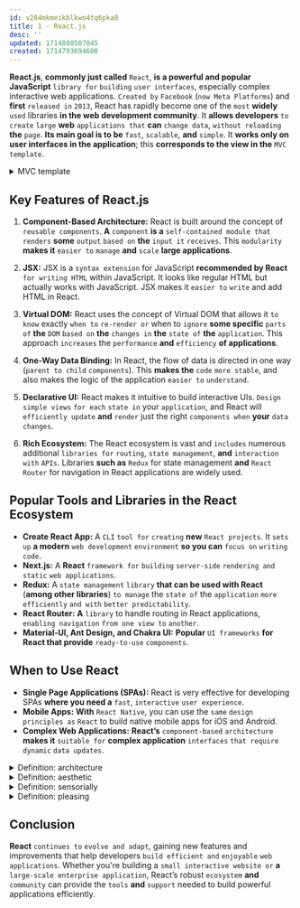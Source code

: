 ```yaml
---
id: v284mkmeikblkwo4tq6pka8
title: 1 - React.js
desc: ''
updated: 1714880507045
created: 1714793694600
---
```


**React.js**, **commonly just called** `React`, **is a powerful and popular JavaScript** `library for` `building` `user interfaces`, especially complex interactive web applications. `Created by` `Facebook` (`now Meta Platforms`) and **first** `released in` `2013`, React has rapidly become one of the `most` **widely** `used` libraries **in the web development community**. It **allows developers** `to create` `large` **web** `applications that` **can** `change data`, `without reloading` **the** `page`. **Its main goal is to be** `fast`, `scalable`, **and** `simple`. It **works only on user interfaces in the application**; this **corresponds to the view in the** `MVC template`.



<!-- start of 'mvc template' section -->
<details>
    <summary>MVC template</summary>

#
The MVC (`Model-View-Controller`) `template` **is a** `design pattern` **used** `in software development` `to separate` **an** `application into` `three` **interconnected** `components`. **This separation** `helps` `manage complexity`, `facilitates` `efficient code organization`, **and** `supports` **the** `scalability` of the application. Here’s a breakdown of the three components:

1. **Model:** This component `handles` **the** `data` **and** `business logic` **of the application**. It is **responsible for** `retrieving` `data` `from databases`, `transforming it`, **and** `defining` **the** `business rules that` `data is` `subject to`.

2. **View:** The View **is the** `user interface` **of the application**. **It** `displays` `data to` **the** `user` **and** `sends` `user commands` `to` **the** `Controller`. It's **responsible** `for presenting` **the** `data` `provided by` **the** `Model in` **a** `format` **suitable** `for interaction`, often generating user interface dynamically based on the Model data.

3. **Controller:** The Controller **acts as an** `intermediary` `between` **the** `Model` `and` **the** `View`. It `receives` `user inputs and` `decisions` (**generally** `through interactions with` **the** `View`), and `then processes` **these** `inputs by` `making` `calls to` `Model objects` `to retrieve data or` `to update` **the** `View`.



<!-- start of 'intermediary' section -->
<details>
   <summary>Definition: intermediary</summary>

#
An intermediary **is a** `person or` `organization` **that acts as a** `mediator or` `agent` `between` `two parties`, **helping** `to facilitate` `communication`, `transactions`, **or** `agreements`.

---
</details>
<!-- end of 'intermediary' section -->



The `MVC` design **enables developers** `to separate concerns`, `enhance` **the** `modularity` of an application, **and** `improve` **its** `maintainability`, `scalability`, **and** `testability`.

---
</details>
<!-- end of 'mvc template' section -->



## Key Features of React.js

1. **Component-Based Architecture:**
   React is built around the concept of `reusable components`. **A** `component` **is a** `self-contained module that` `renders` **some** `output` `based on` **the** `input it` `receives`. This `modularity` **makes it** `easier to` `manage` **and** `scale` **large applications**.

2. **JSX:**
   JSX is a `syntax extension` for JavaScript **recommended by React** `for writing HTML` within JavaScript. It looks like regular HTML but actually works with JavaScript. JSX makes it `easier to` `write` and add HTML in React.

3. **Virtual DOM:**
   React uses the concept of Virtual DOM that allows it `to know` exactly `when to` `re-render or` when to `ignore` **some specific** `parts of` **the** `DOM` `based on` **the** `changes in` **the** `state of` **the** `application`. This approach `increases` the `performance` **and** `efficiency` **of applications**.

4. **One-Way Data Binding:**
   In React, the flow of data is directed in one way (`parent to child` `components`). This **makes the** `code` `more stable`, and also makes the logic of the application `easier to` `understand`.

5. **Declarative UI:**
   React makes it intuitive to build interactive UIs. `Design` `simple views` `for each` `state in` your `application`, and React will `efficiently update` **and** `render` just the right `components when` **your** `data changes`.

6. **Rich Ecosystem:**
   The React ecosystem is vast and `includes` numerous additional `libraries for` `routing`, `state management`, **and** `interaction with` `APIs`. Libraries **such as** `Redux` for state management **and** `React Router` for navigation in React applications are widely used.

## Popular Tools and Libraries in the React Ecosystem

- **Create React App:** A `CLI` `tool for` `creating` **new** `React projects`. It `sets up` **a modern** `web development` `environment` **so you can** `focus on` `writing code`.
- **Next.js:** A **React** `framework for` `building` `server-side` `rendering and` `static` `web applications`.
- **Redux:** A `state management` `library` **that can be used with React** (**among other libraries**) `to manage` the `state of` the `application` `more efficiently` `and with` `better predictability`.
- **React Router:** **A** `library` to handle routing in React applications, `enabling navigation` `from one view to` `another`.
- **Material-UI, Ant Design, and Chakra UI:** **Popular** `UI frameworks` **for React that provide** `ready-to-use` `components`.

## When to Use React

- **Single Page Applications (SPAs):** React is very effective for developing SPAs **where you need a** `fast`, `interactive` `user experience`.
- **Mobile Apps:** **With** `React Native`, you can use the `same` `design principles as` `React` to build native mobile apps for iOS and Android.
- **Complex Web Applications:** **React’s** `component-based` `architecture` **makes it** `suitable for` **complex application** `interfaces` `that require` `dynamic` `data updates`.



<!-- start of 'architecture' section -->
<details>
   <summary>Definition: architecture</summary>

#
Architecture **is the** `art and science of` `designing and constructing` `buildings and other` `physical structures`. It **involves** `planning`, `designing`, **and** `overseeing` **the** `construction process`, `balancing aesthetic considerations` `with functional and technical requirements`.

---
</details>
<!-- end of 'architecture' section -->



<!-- start of 'aesthetic' section -->
<details>
   <summary>Definition: aesthetic</summary>

#
Aesthetic **refers to the** `appreciation of` `beauty or` `good taste`, **and involves the study of what makes** `something` `visually or` `sensorially pleasing`.

---
</details>
<!-- end of 'aesthetic' section -->



<!-- start of 'sensorially' section -->
<details>
   <summary>Definition: sensorially</summary>

#
`Relating to` **the** `senses`, **such as** `sight`, `hearing`, `touch`, `taste`, **and** `smell`.

---
</details>
<!-- end of 'sensorially' section -->



<!-- start of 'pleasing' section -->
<details>
   <summary>Definition: pleasing</summary>

#
`Providing` **a** `sense of` `satisfaction or` `enjoyment`, **often by being** `attractive or` `delightful`.

---
</details>
<!-- end of 'pleasing' section -->



## Conclusion

**React** `continues to` `evolve and adapt`, gaining new features and improvements that help developers `build efficient and` `enjoyable` `web applications`. Whether you're building a `small interactive website or` **a** `large-scale enterprise application`, React’s robust `ecosystem` **and** `community` can provide the `tools` **and** `support` needed to build powerful applications efficiently.